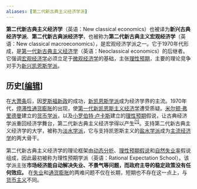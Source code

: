 ```yaml
---
aliases: [第二代新古典主义经济学派]
---
```

**第二代新古典主义经济学**（英语：New classical economics）也被译为**新兴古典经济学派**、**第二代新古典派经济学**，也被称为**第二代新古典主义宏观经济学**（英语：New classical macroeconomics），是宏观经济学派之一。它于1970年代形成，是[第一代新古典主义经济学](https://zh.wikipedia.org/wiki/%E7%AC%AC%E4%B8%80%E4%BB%A3%E6%96%B0%E5%8F%A4%E5%85%B8%E4%B8%BB%E4%B9%89%E7%BB%8F%E6%B5%8E%E5%AD%A6)（英语：Neoclassical economics）的后继者。它强调[宏观经济学](https://zh.wikipedia.org/wiki/%E7%B8%BD%E9%AB%94%E7%B6%93%E6%BF%9F%E5%AD%B8 "宏观经济学")必须立足于[微观经济学](https://zh.wikipedia.org/wiki/%E5%80%8B%E9%AB%94%E7%B6%93%E6%BF%9F%E5%AD%B8 "微观经济学")的基础，主张[理性预期](https://zh.wikipedia.org/wiki/%E7%90%86%E6%80%A7%E9%A2%84%E6%9C%9F "理性预期")，主要的理论竞争对手为[新兴凯恩斯学派](https://zh.wikipedia.org/wiki/%E6%96%B0%E8%88%88%E5%87%B1%E6%81%A9%E6%96%AF%E5%AD%B8%E6%B4%BE "新兴凯恩斯学派")。

## 历史\[[编辑](https://zh.wikipedia.org/w/index.php?title=%E6%96%B0%E8%88%88%E5%8F%A4%E5%85%B8%E7%B6%93%E6%BF%9F%E5%AD%B8%E6%B4%BE&action=edit&section=1 "编辑章节：历史")\]

在[大萧条](https://zh.wikipedia.org/wiki/%E7%B6%93%E6%BF%9F%E5%A4%A7%E8%95%AD%E6%A2%9D "大萧条")后，因[罗斯福新政](https://zh.wikipedia.org/wiki/%E7%BE%85%E6%96%AF%E7%A6%8F%E6%96%B0%E6%94%BF "罗斯福新政")的成功，[新凯恩斯学派](https://zh.wikipedia.org/wiki/%E6%96%B0%E5%87%B1%E6%81%A9%E6%96%AF%E5%AD%B8%E6%B4%BE "新凯恩斯学派")成为经济学界的主流。1970年代，[停滞性通货膨胀](https://zh.wikipedia.org/wiki/%E5%81%9C%E6%BB%AF%E6%80%A7%E9%80%9A%E8%B2%A8%E8%86%A8%E8%84%B9 "停滞性通货膨胀")的出现，使[第一代新凯恩斯主义经济学](https://zh.wikipedia.org/wiki/%E7%AC%AC%E4%B8%80%E4%BB%A3%E6%96%B0%E5%87%AF%E6%81%A9%E6%96%AF%E4%B8%BB%E4%B9%89%E7%BB%8F%E6%B5%8E%E5%AD%A6 "第一代新凯恩斯主义经济学")遭受质疑。[米尔顿·弗里德曼](https://zh.wikipedia.org/wiki/%E7%B1%B3%E7%88%BE%E9%A0%93%C2%B7%E4%BD%9B%E5%88%A9%E6%B0%91 "米尔顿·弗里德曼")建立的[货币学派](https://zh.wikipedia.org/wiki/%E8%B2%A8%E5%B9%A3%E5%AD%B8%E6%B4%BE "货币学派")，以及[小罗伯特·卢卡斯](https://zh.wikipedia.org/wiki/%E5%B0%8F%E7%BD%97%E4%BC%AF%E7%89%B9%C2%B7%E5%8D%A2%E5%8D%A1%E6%96%AF "小罗伯特·卢卡斯")建立的[理性预期](https://zh.wikipedia.org/wiki/%E7%90%86%E6%80%A7%E9%A2%84%E6%9C%9F "理性预期")假说，让古典经济学派重回经济学舞台，第二代新古典主义经济学得以产生<sup id="cite_ref-1" class="reference"><a href="https://zh.wikipedia.org/wiki/%E6%96%B0%E8%88%88%E5%8F%A4%E5%85%B8%E7%B6%93%E6%BF%9F%E5%AD%B8%E6%B4%BE#cite_note-1">[1]</a></sup>。支持第二代新古典主义经济学的大学，被称为[淡水学派](https://zh.wikipedia.org/wiki/%E6%B7%A1%E6%B0%B4%E5%AD%B8%E6%B4%BE "淡水学派")，它与支持凯恩斯主义的[盐水学派](https://zh.wikipedia.org/wiki/%E9%B9%BD%E6%B0%B4%E5%AD%B8%E6%B4%BE "盐水学派")成为[主流经济学](https://zh.wikipedia.org/wiki/%E4%B8%BB%E6%B5%81%E7%B6%93%E6%BF%9F%E5%AD%B8 "主流经济学")的两大骨干。

第二代新古典主义经济学的理论框架由[动态分析](https://zh.wikipedia.org/wiki/%E5%8A%A8%E6%80%81%E5%88%86%E6%9E%90 "动态分析")、[理性预期假说](https://zh.wikipedia.org/wiki/%E7%90%86%E6%80%A7%E9%A2%84%E6%9C%9F%E5%81%87%E8%AF%B4 "理性预期假说")和[自然失业率](https://zh.wikipedia.org/wiki/%E8%87%AA%E7%84%B6%E5%A4%B1%E4%B8%9A%E7%8E%87 "自然失业率")假说组成，因此最初被称为理性预期学派（英语：Rational Expectation School）。该学派主张**市场经济能自动解决失业、不景气等问题，而政府主导的稳定政策没有任何效应。** 在[失业](https://zh.wikipedia.org/wiki/%E5%A4%B1%E4%B8%9A "失业")和[通货膨胀](https://zh.wikipedia.org/wiki/%E9%80%9A%E8%B4%A7%E8%86%A8%E8%83%80 "通货膨胀")的两难问题不仅在长期，短期也不存在这一点上，与[货币主义](https://zh.wikipedia.org/wiki/%E8%B4%A7%E5%B8%81%E4%B8%BB%E4%B9%89 "货币主义")不同。